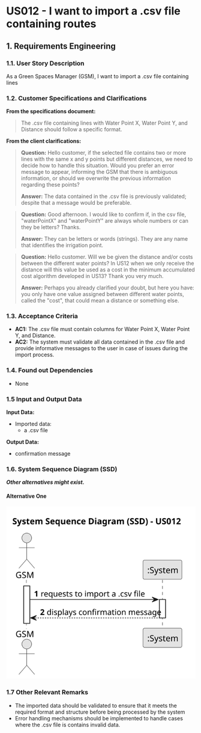 # US012 - I want to import a .csv file containing routes


## 1. Requirements Engineering

### 1.1. User Story Description

As a Green Spaces Manager (GSM), I want to import a .csv file containing lines
### 1.2. Customer Specifications and Clarifications 

**From the specifications document:**

>   The .csv file containing lines with Water Point X, Water Point Y, and Distance should follow a specific format.


**From the client clarifications:**

> **Question:** Hello customer, if the selected file contains two or more lines with the same x and y points but different distances, we need to decide how to handle this situation. Would you prefer an error message to appear, informing the GSM that there is ambiguous information, or should we overwrite the previous information regarding these points?
>
> **Answer:** The data contained in the .csv file is previously validated; despite that a message would be preferable.

> **Question:** Good afternoon. I would like to confirm if, in the csv file, "waterPointX" and "waterPointY" are always whole numbers or can they be letters? Thanks.
>
> **Answer:** They can be letters or words (strings). They are any name that identifies the irrigation point.

> **Question:** Hello customer. Will we be given the distance and/or costs between the different water points? In US12 when we only receive the distance will this value be used as a cost in the minimum accumulated cost algorithm developed in US13? Thank you very much.
>
> **Answer:** Perhaps you already clarified your doubt, but here you have: you only have one value assigned between different water points, called the "cost", that could mean a distance or something else.

### 1.3. Acceptance Criteria

* **AC1:** The .csv file must contain columns for Water Point X, Water Point Y, and Distance.
* **AC2:** The system must validate all data contained in the .csv file and provide informative messages to the user in case of issues during the import process.

### 1.4. Found out Dependencies

* None

### 1.5 Input and Output Data

**Input Data:**

* Imported data:
    * a .csv file

**Output Data:**

+ confirmation message

### 1.6. System Sequence Diagram (SSD)

**_Other alternatives might exist._**

#### Alternative One

![System Sequence Diagram - Alternative One](svg/us012-system-sequence-diagram-alternative-one.svg)


### 1.7 Other Relevant Remarks

* The imported data should be validated to ensure that it meets the required format and structure before being processed by the system
* Error handling mechanisms should be implemented to handle cases where the .csv file is contains invalid data.